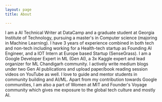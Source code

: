 ```yaml
---
layout: page
title: About

---
```


I am a AI Technical Writer at DataCamp and a graduate student at Georgia Institute of Technology, pursuing a master's in Computer science (majoring in Machine Learning). I have 3 years of experience combined in both tech and non-tech including working for a Health-tech startup as Founding AI Engineer, and a IOT Intern at Europe based Startup (SenseGrass). I am a Google Developer Expert in ML (Gen AI), a 3x Kaggle expert and lead organizer for ML Chandigarh community. I actively write medium blogs under two Gen AI publications and upload paper/book reading session videos on YouTube as well. I love to guide and mentor students in community building and AI/ML. Apart from my contribution towards Google communities, I am also a part of Women at MIT and Founder's Voyage community which gives me exposure to the global tech culture and mostly AI.



